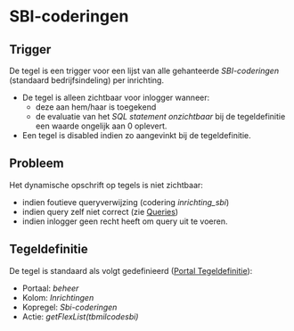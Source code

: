 # SBI-coderingen

## Trigger

De tegel is een trigger voor een lijst van alle gehanteerde *SBI-coderingen* (standaard bedrijfsindeling) per inrichting.

- De tegel is alleen zichtbaar voor inlogger wanneer:
  - deze aan hem/haar is toegekend
  - de evaluatie van het *SQL statement onzichtbaar* bij de tegeldefinitie een waarde ongelijk aan 0 oplevert.
- Een tegel is disabled indien zo aangevinkt bij de tegeldefinitie.

## Probleem

Het dynamische opschrift op tegels is niet zichtbaar:

- indien foutieve queryverwijzing (codering *inrichting_sbi*)
- indien query zelf niet correct (zie [Queries](/docs/instellen_inrichten/queries.md))
- indien inlogger geen recht heeft om query uit te voeren.

## Tegeldefinitie

De tegel is standaard als volgt gedefinieerd ([Portal Tegeldefinitie](/docs/instellen_inrichten/portaldefinitie/portal_tegel.md)):

- Portaal: *beheer*
- Kolom: *Inrichtingen*
- Kopregel: *Sbi-coderingen*
- Actie: *getFlexList(tbmilcodesbi)*
